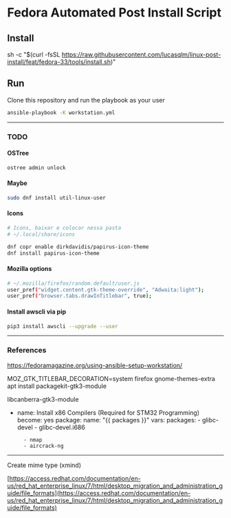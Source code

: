 # Fedora Automated Post Install Script

## Install
sh -c "$(curl -fsSL https://raw.githubusercontent.com/lucasqlm/linux-post-install/feat/fedora-33/tools/install.sh)"

## Run
Clone this repository and run the playbook as your user
```bash
ansible-playbook -K workstation.yml
```

---

### TODO

#### OSTree
```bash
ostree admin unlock
```

#### Maybe
```bash
sudo dnf install util-linux-user
```

#### Icons
```bash 
# Icons, baixar e colocar nessa pasta
# ~/.local/share/icons

dnf copr enable dirkdavidis/papirus-icon-theme
dnf install papirus-icon-theme
```

#### Mozilla options
```bash
# ~/.mozilla/firefox/random.default/user.js
user_pref("widget.content.gtk-theme-override", "Adwaita:light");
user_pref("browser.tabs.drawInTitlebar", true);
```

#### Install awscli via pip
```bash
pip3 install awscli --upgrade --user
```

---

### References
https://fedoramagazine.org/using-ansible-setup-workstation/

MOZ_GTK_TITLEBAR_DECORATION=system firefox
gnome-themes-extra
 apt install packagekit-gtk3-module

libcanberra-gtk3-module

- name: Install x86 Compilers (Required for STM32 Programming)
      become: yes
      package:
        name: "{{ packages }}"
      vars:
        packages:
        - glibc-devel
        - glibc-devel.i686


        - nmap
        - aircrack-ng


---

Create mime type (xmind) 

[https://access.redhat.com/documentation/en-us/red_hat_enterprise_linux/7/html/desktop_migration_and_administration_guide/file_formats](https://access.redhat.com/documentation/en-us/red_hat_enterprise_linux/7/html/desktop_migration_and_administration_guide/file_formats)